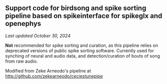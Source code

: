 ## Support code for birdsong and spike sorting pipeline based on spikeinterface for spikeglx and openephys
*Last updated October 30, 2024*

**Not** recommended for spike sorting and curation, as this pipeline relies on deprecated versions of public spike sorting software. Currently used for synching of neural and audio data, and detection/curation of bouts of song from raw audio.

Modified from Zeke Arneodo's pipeline at http://github.com/zekearneodo/ceciestunepipe
